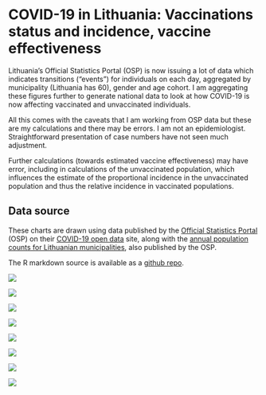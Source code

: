 
# COVID-19 in Lithuania: Vaccinations status and incidence, vaccine effectiveness

Lithuania’s Official Statistics Portal (OSP) is now issuing a lot of
data which indicates transitions (“events”) for individuals on each day,
aggregated by municipality (Lithuania has 60), gender and age cohort. I
am aggregating these figures further to generate national data to look
at how COVID-19 is now affecting vaccinated and unvaccinated
individuals.

All this comes with the caveats that I am working from OSP data but
these are my calculations and there may be errors. I am not an
epidemiologist. Straightforward presentation of case numbers have not
seen much adjustment.

Further calculations (towards estimated vaccine effectiveness) may have
error, including in calculations of the unvaccinated population, which
influences the estimate of the proportional incidence in the
unvaccinated population and thus the relative incidence in vaccinated
populations.

## Data source

These charts are drawn using data published by the [Official Statistics
Portal](https://osp.stat.gov.lt/pradinis) (OSP) on their [COVID-19 open
data](https://experience.arcgis.com/experience/cab84dcfe0464c2a8050a78f817924ca/page/page_5/)
site, along with the [annual population counts for Lithuanian
municipalities](https://osp.stat.gov.lt/en_GB/gyventojai1), also
published by the OSP.

The R markdown source is available as a [github
repo](https://github.com/RichardMN/lt_covid_calcs).

![](/lt_covid_calcs/images/cases_graph_contributions-1.png)<!-- -->

![](/lt_covid_calcs/images/cases_graph_fractions-1.png)<!-- -->

![](/lt_covid_calcs/images/cases_graph_fractions_adults-1.png)<!-- -->

![](/lt_covid_calcs/images/cases_by_status_proportional-1.png)<!-- -->

![](/lt_covid_calcs/images/cases_by_status_proportional_adults-1.png)<!-- -->

![](/lt_covid_calcs/images/vaccine_effectiveness_7d-1.png)<!-- -->

![](/lt_covid_calcs/images/vaccine_effectiveness_7d_adults-1.png)<!-- -->

![](/lt_covid_calcs/images/vaccine_effectiveness_14d-1.png)<!-- -->
